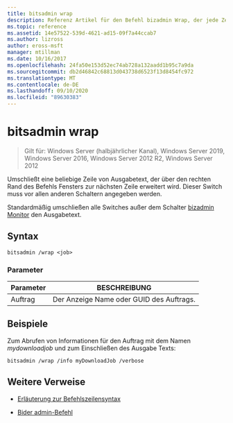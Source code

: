 ```yaml
---
title: bitsadmin wrap
description: Referenz Artikel für den Befehl bizadmin Wrap, der jede Zeile von Ausgabetext umschließt, die über den rechten Rand des Befehls Fensters zur nächsten Zeile hinausgeht.
ms.topic: reference
ms.assetid: 14e57522-539d-4621-ad15-09f7a44ccab7
ms.author: lizross
author: eross-msft
manager: mtillman
ms.date: 10/16/2017
ms.openlocfilehash: 24fa50e153d52ec74ab728a132aadd1b95c7a9da
ms.sourcegitcommit: db2d46842c68813d043738d6523f13d8454fc972
ms.translationtype: MT
ms.contentlocale: de-DE
ms.lasthandoff: 09/10/2020
ms.locfileid: "89630383"
---
```

# <a name="bitsadmin-wrap"></a>bitsadmin wrap

> Gilt für: Windows Server (halbjährlicher Kanal), Windows Server 2019, Windows Server 2016, Windows Server 2012 R2, Windows Server 2012

Umschließt eine beliebige Zeile von Ausgabetext, der über den rechten Rand des Befehls Fensters zur nächsten Zeile erweitert wird. Dieser Switch muss vor allen anderen Schaltern angegeben werden.

Standardmäßig umschließen alle Switches außer dem Schalter [bizadmin Monitor](bitsadmin-monitor.md) den Ausgabetext.

## <a name="syntax"></a>Syntax

```
bitsadmin /wrap <job>
```

### <a name="parameters"></a>Parameter

| Parameter | BESCHREIBUNG |
| --------- | ---------- |
| Auftrag | Der Anzeige Name oder GUID des Auftrags. |

## <a name="examples"></a>Beispiele

Zum Abrufen von Informationen für den Auftrag mit dem Namen *mydownloadjob* und zum Einschließen des Ausgabe Texts:

```
bitsadmin /wrap /info myDownloadJob /verbose
```

## <a name="additional-references"></a>Weitere Verweise

- [Erläuterung zur Befehlszeilensyntax](command-line-syntax-key.md)

- [Bider admin-Befehl](bitsadmin.md)
